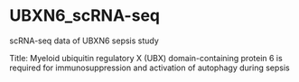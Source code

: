 # UBXN6_scRNA-seq
scRNA-seq data of UBXN6 sepsis study 

Title: Myeloid ubiquitin regulatory X (UBX) domain-containing protein 6 is required for immunosuppression and activation of autophagy during sepsis

